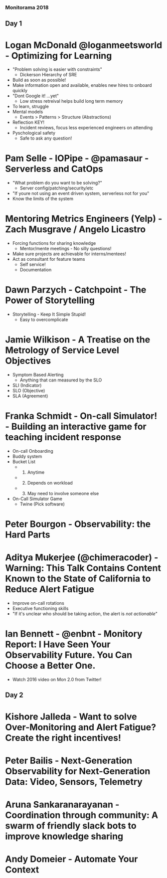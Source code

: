 ### Monitorama 2018
## Day 1
# Logan McDonald @loganmeetsworld - Optimizing for Learning
- "Problem solving is easier with constraints"
    - Dickerson Hierarchy of SRE
- Build as soon as possible!
- Make information open and available, enables new hires to onboard quickly
- "Dont Google it! ...yet"
    - Low stress retreival helps build long term memory
- To learn, struggle
- Mental models
    - Events > Patterns > Structure (Abstractions)
- Reflection KEY!
    - Incident reviews, focus less experienced engineers on attending
- Pyschological safety
    - Safe to ask any question!

# Pam Selle - IOPipe - @pamasaur - Serverless and CatOps
- "What problem do you want to be solving?"
    - Server config/patching/security/etc
- "If youre not using an event driven system, serverless not for you"
- Know the limits of the system

# Mentoring Metrics Engineers (Yelp) - Zach Musgrave / Angelo Licastro
- Forcing functions for sharing knowledge
    - Mentor/mente meetings - No silly questions!
- Make sure projects are achievable for interns/mentees!
- Act as consultant for feature teams
    - Self service!
    - Documentation

# Dawn Parzych - Catchpoint - The Power of Storytelling
- Storytelling - Keep It Simple Stupid!
    - Easy to overcomplicate

# Jamie Wilkison - A Treatise on the Metrology of Service Level Objectives
- Symptom Based Alerting
    - Anything that can measured by the SLO
- SLI (Indicator)
- SLO (Objective)
- SLA (Agreement)

# Franka Schmidt - On-call Simulator! - Building an interactive game for teaching incident response
- On-call Onboarding
- Buddy system
- Bucket List
    - 1. Anytime
    - 2. Depends on workload
    - 3. May need to involve someone else
- On-Call Simulator Game 
    - Twine (Pick software)


# Peter Bourgon - Observability: the Hard Parts

# Aditya Mukerjee (@chimeracoder) - Warning: This Talk Contains Content Known to the State of California to Reduce Alert Fatigue
- Improve on-call rotations
- Executive functioning skills
- "If it's unclear who should be taking action, the alert is *not actionable*"

# Ian Bennett - @enbnt - Monitory Report: I Have Seen Your Observability Future. You Can Choose a Better One.
- Watch 2016 video on Mon 2.0 from Twitter!

## Day 2

# Kishore Jalleda - Want to solve Over-Monitoring and Alert Fatigue? Create the right incentives!
# Peter Bailis - Next-Generation Observability for Next-Generation Data: Video, Sensors, Telemetry

# Aruna Sankaranarayanan - Coordination through community: A swarm of friendly slack bots to improve knowledge sharing

# Andy Domeier - Automate Your Context

